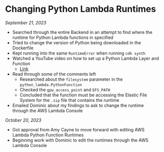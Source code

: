# Changing Python Lambda Runtimes

*September 21, 2023*

- Searched through the entire Backend in an attempt to find where the runtime for Python Lambda functions in specified
- Tried to change the version of Python being downloaded in the Dockerfile
- Kept running into the same `RuntimeError` when running `cdk synth`
- Watched a YouTube video on how to set up a Python Lambda Layer and Function
  - [Link](https://www.youtube.com/watch?v=jXjMrWCpaI8&t=930s)
- Read through some of the comments left
  - Researched about the `filesystem` parameter in the `python_lambda.PythonFunction`
  - Checked the `gpw_access_point` and `EFS_PATH`
  - Concluded that the function must be accessing the Elastic File System for the `.zip` file that contains the runtime
- Emailed Dominic about my findings to ask to change the runtime through the AWS Lambda Console

*October 20, 2023*

- Got approval from Amy Cayne to move forward with editing AWS Lambda Python Function Runtimes
- Beginning work with Dominic to edit the runtimes through the AWS Lambda Console
